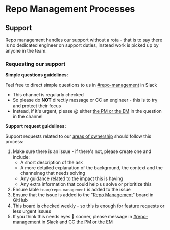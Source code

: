 # Repo Management Processes

## Support

Repo management handles our support without a rota - that is to say there is no dedicated engineer on support duties, instead work is picked up by anyone in the team.

### Requesting our support

**Simple questions guidelines:**

Feel free to direct simple questions to us in [#repo-management](https://sourcegraph.slack.com/archives/C02EDAQAJQZ) in Slack
- This channel is regularly checked
- So please do **NOT** directly message or CC an engineer - this is to try and protect their focus
- Instead, if it's urgent,  please @ either [the PM or the EM](index.md#members) in the question in the channel

**Support request guidelines:**

Support requests related to our [areas of ownership](index.md#responsibilities) should follow this process:

1. Make sure there is an issue - if there's not, please create one and include:
   - A short description of the ask
   - A more detailed explanation of the background, the context and the channelneg that needs solving
   - Any guidance related to the impact this is having
   - Any extra information that could help us solve or prioritize this
2. Ensure lable `team/repo-management` is added to the issue
3. Ensure that the issue is added to the "[Repo Management](https://github.com/orgs/sourcegraph/projects/209)" board in GitHub
4. This board is checked weekly - so this is enough for feature requests or less urgent issues
5. If you think this needs eyes 👀 sooner, please message in [#repo-management](https://sourcegraph.slack.com/archives/C02EDAQAJQZ) in Slack and CC [the PM or the EM](index.md#members)
